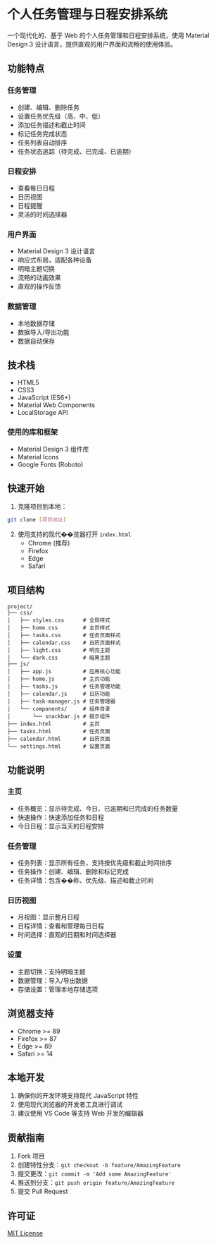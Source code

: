 # 个人任务管理与日程安排系统

一个现代化的、基于 Web 的个人任务管理和日程安排系统，使用 Material Design 3 设计语言，提供直观的用户界面和流畅的使用体验。

## 功能特点

### 任务管理
- 创建、编辑、删除任务
- 设置任务优先级（高、中、低）
- 添加任务描述和截止时间
- 标记任务完成状态
- 任务列表自动排序
- 任务状态追踪（待完成、已完成、已逾期）

### 日程安排
- 查看每日日程
- 日历视图
- 日程提醒
- 灵活的时间选择器

### 用户界面
- Material Design 3 设计语言
- 响应式布局，适配各种设备
- 明暗主题切换
- 流畅的动画效果
- 直观的操作反馈

### 数据管理
- 本地数据存储
- 数据导入/导出功能
- 数据自动保存

## 技术栈

- HTML5
- CSS3
- JavaScript (ES6+)
- Material Web Components
- LocalStorage API

### 使用的库和框架
- Material Design 3 组件库
- Material Icons
- Google Fonts (Roboto)

## 快速开始

1. 克隆项目到本地：
```bash
git clone [项目地址]
```

2. 使用支持的现代��览器打开 `index.html`
   - Chrome (推荐)
   - Firefox
   - Edge
   - Safari

## 项目结构

```
project/
├── css/
│   ├── styles.css      # 全局样式
│   ├── home.css        # 主页样式
│   ├── tasks.css       # 任务页面样式
│   ├── calendar.css    # 日历页面样式
│   ├── light.css       # 明亮主题
│   └── dark.css        # 暗黑主题
├── js/
│   ├── app.js          # 应用核心功能
│   ├── home.js         # 主页功能
│   ├── tasks.js        # 任务管理功能
│   ├── calendar.js     # 日历功能
│   ├── task-manager.js # 任务管理器
│   └── components/     # 组件目录
│       └── snackbar.js # 提示组件
├── index.html          # 主页
├── tasks.html          # 任务页面
├── calendar.html       # 日历页面
└── settings.html       # 设置页面
```

## 功能说明

### 主页
- 任务概览：显示待完成、今日、已逾期和已完成的任务数量
- 快速操作：快速添加任务和日程
- 今日日程：显示当天的日程安排

### 任务管理
- 任务列表：显示所有任务，支持按优先级和截止时间排序
- 任务操作：创建、编辑、删除和标记完成
- 任务详情：包含��称、优先级、描述和截止时间

### 日历视图
- 月视图：显示整月日程
- 日程详情：查看和管理每日日程
- 时间选择：直观的日期和时间选择器

### 设置
- 主题切换：支持明暗主题
- 数据管理：导入/导出数据
- 存储设置：管理本地存储选项

## 浏览器支持

- Chrome >= 89
- Firefox >= 87
- Edge >= 89
- Safari >= 14

## 本地开发

1. 确保你的开发环境支持现代 JavaScript 特性
2. 使用现代浏览器的开发者工具进行调试
3. 建议使用 VS Code 等支持 Web 开发的编辑器

## 贡献指南

1. Fork 项目
2. 创建特性分支：`git checkout -b feature/AmazingFeature`
3. 提交更改：`git commit -m 'Add some AmazingFeature'`
4. 推送到分支：`git push origin feature/AmazingFeature`
5. 提交 Pull Request

## 许可证

[MIT License](LICENSE) 